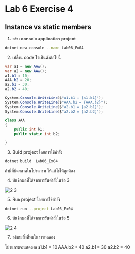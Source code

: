 # Lab 6 Exercise 4

## Instance vs static members

1. สร้าง console application project

```cmd
dotnet new console --name Lab06_Ex04
```

2. เปลี่ยน code ให้เป็นดังต่อไปนี้

```cs
var a1 = new AAA();
var a2 = new AAA();
a1.b1 = 10;
AAA.b2 = 20;
a2.b1 = 30;
a2.b2 = 40;

System.Console.WriteLine($"a1.b1 = {a1.b1}");
System.Console.WriteLine($"AAA.b2 = {AAA.b2}");
System.Console.WriteLine($"a2.b1 = {a2.b1}");
System.Console.WriteLine($"a2.b2 = {a2.b2}");

class AAA 
{
    public int b1;
    public static int b2;

}
```

3. Build project โดยการใช้คำสั่ง

```cmd
dotnet build  Lab06_Ex04
```

ถ้ามีที่ผิดพลาดในโปรแกรม ให้แก้ไขให้ถูกต้อง

4. บันทึกผลที่ได้จากการรันคำสั่งในข้อ 3 

![2 3](https://github.com/Siriratda/03376836-OOP-2566-Lab-06/assets/144195995/9ad5e840-e3d0-4383-ae57-1de3cd7c7360)


5. Run project โดยการใช้คำสั่ง

```cmd
dotnet run --project Lab06_Ex04
```

6. บันทึกผลที่ได้จากการรันคำสั่งในข้อ 5

![2 4](https://github.com/Siriratda/03376836-OOP-2566-Lab-06/assets/144195995/02db4620-6dc3-42f2-b9b8-035b322df782)


7. อธิบายสิ่งที่พบในการทดลอง

โปรแกรมจะแสดงผล a1.b1 = 10 AAA.b2 = 40 a2.b1 = 30 a2.b2 = 40
